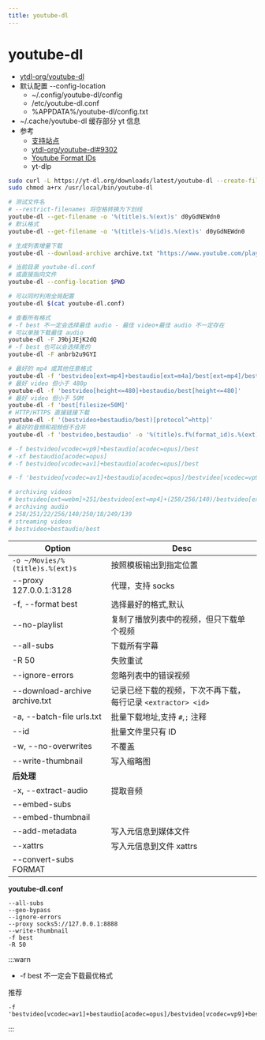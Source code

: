 ```yaml
---
title: youtube-dl
---
```


# youtube-dl

- [ytdl-org/youtube-dl](https://github.com/ytdl-org/youtube-dl)
- 默认配置 --config-location
  - ~/.config/youtube-dl/config
  - /etc/youtube-dl.conf
  - %APPDATA%/youtube-dl/config.txt
- ~/.cache/youtube-dl 缓存部分 yt 信息
- 参考
  - [支持站点](https://github.com/ytdl-org/youtube-dl/blob/master/docs/supportedsites.md)
  - [ytdl-org/youtube-dl#9302](https://github.com/ytdl-org/youtube-dl/issues/9302)
  - [Youtube Format IDs](https://gist.github.com/AgentOak/34d47c65b1d28829bb17c24c04a0096f)
  - yt-dlp

```bash
sudo curl -L https://yt-dl.org/downloads/latest/youtube-dl --create-file-mode 0755 -o /usr/local/bin/youtube-dl
sudo chmod a+rx /usr/local/bin/youtube-dl

# 测试文件名
# --restrict-filenames 将空格转换为下划线
youtube-dl --get-filename -o '%(title)s.%(ext)s' d0yGdNEWdn0
# 默认格式
youtube-dl --get-filename -o '%(title)s-%(id)s.%(ext)s' d0yGdNEWdn0

# 生成列表增量下载
youtube-dl --download-archive archive.txt "https://www.youtube.com/playlist?list=PLwiyx1dc3P2JR9N8gQaQN_BCvlSlap7re"

# 当前目录 youtube-dl.conf
# 或直接指向文件
youtube-dl --config-location $PWD

# 可以同时利用全局配置
youtube-dl $(cat youtube-dl.conf)

# 查看所有格式
# -f best 不一定会选择最佳 audio - 最佳 video+最佳 audio 不一定存在
# 可以单独下载最佳 audio
youtube-dl -F J9bjJEjK2dQ
# -f best 也可以会选择差的
youtube-dl -F anbrb2u9GYI

# 最好的 mp4 或其他任意格式
youtube-dl -f 'bestvideo[ext=mp4]+bestaudio[ext=m4a]/best[ext=mp4]/best'
# 最好 video 但小于 480p
youtube-dl -f 'bestvideo[height<=480]+bestaudio/best[height<=480]'
# 最好 video 但小于 50M
youtube-dl -f 'best[filesize<50M]'
# HTTP/HTTPS 直接链接下载
youtube-dl -f '(bestvideo+bestaudio/best)[protocol^=http]'
# 最好的音频和视频但不合并
youtube-dl -f 'bestvideo,bestaudio' -o '%(title)s.f%(format_id)s.%(ext)s'

# -f bestvideo[vcodec=vp9]+bestaudio[acodec=opus]/best
# -xf bestaudio[acodec=opus]
# -f bestvideo[vcodec=av1]+bestaudio[acodec=opus]/best

# -f 'bestvideo[vcodec=av1]+bestaudio[acodec=opus]/bestvideo[vcodec=vp9]+bestaudio[acodec=opus]/bestvideo[ext=mp4]+bestaudio[ext=m4a]/best'

# archiving videos
# bestvideo[ext=webm]+251/bestvideo[ext=mp4]+(258/256/140)/bestvideo[ext=webm]+(250/249)/best
# archiving audio
# 258/251/22/256/140/250/18/249/139
# streaming videos
# bestvideo+bestaudio/best
```

| Option                          | Desc                                                          |
| ------------------------------- | ------------------------------------------------------------- |
| `-o ~/Movies/%(title)s.%(ext)s` | 按照模板输出到指定位置                                        |
| --proxy 127.0.0.1:3128          | 代理，支持 socks                                              |
| -f, --format best               | 选择最好的格式,默认                                           |
| --no-playlist                   | 复制了播放列表中的视频，但只下载单个视频                      |
| --all-subs                      | 下载所有字幕                                                  |
| -R 50                           | 失败重试                                                      |
| --ignore-errors                 | 忽略列表中的错误视频                                          |
| --download-archive archive.txt  | 记录已经下载的视频，下次不再下载，每行记录 `<extractor> <id>` |
| -a, --batch-file urls.txt       | 批量下载地址,支持 `#`,`;` 注释                                |
| --id                            | 批量文件里只有 ID                                             |
| -w, --no-overwrites             | 不覆盖                                                        |
| --write-thumbnail               | 写入缩略图                                                    |
| **后处理**                      |
| -x, --extract-audio             | 提取音频                                                      |
| --embed-subs                    |
| --embed-thumbnail               |
| --add-metadata                  | 写入元信息到媒体文件                                          |
| --xattrs                        | 写入元信息到文件 xattrs                                       |
| --convert-subs FORMAT           |

**youtube-dl.conf**

```
--all-subs
--geo-bypass
--ignore-errors
--proxy socks5://127.0.0.1:8888
--write-thumbnail
-f best
-R 50
```

:::warn

- -f best 不一定会下载最优格式

推荐

```
-f 'bestvideo[vcodec=av1]+bestaudio[acodec=opus]/bestvideo[vcodec=vp9]+bestaudio[acodec=opus]/bestvideo[ext=mp4]+bestaudio[ext=m4a]/best'
```

:::
